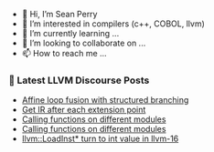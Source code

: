- 👋 Hi, I’m Sean Perry
- 👀 I’m interested in compilers (c++, COBOL, llvm)
- 🌱 I’m currently learning ...
- 💞️ I’m looking to collaborate on ...
- 📫 How to reach me ...

<!---
s66perry/s66perry is a ✨ special ✨ repository because its `README.md` (this file) appears on your GitHub profile.
You can click the Preview link to take a look at your changes.
--->
### 📕 Latest LLVM Discourse Posts

<!-- DISCOURSE-LLVM:START -->
- [Affine loop fusion with structured branching](https://discourse.llvm.org/t/affine-loop-fusion-with-structured-branching/70685#post_3)
- [Get IR after each extension point](https://discourse.llvm.org/t/get-ir-after-each-extension-point/70938#post_2)
- [Calling functions on different modules](https://discourse.llvm.org/t/calling-functions-on-different-modules/3317#post_6)
- [Calling functions on different modules](https://discourse.llvm.org/t/calling-functions-on-different-modules/3317#post_5)
- [llvm::LoadInst* turn to int value in llvm-16](https://discourse.llvm.org/t/llvm-loadinst-turn-to-int-value-in-llvm-16/70941#post_3)
<!-- DISCOURSE-LLVM:END -->
